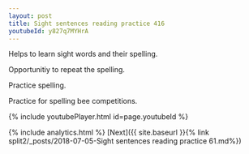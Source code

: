 ```yaml
---
layout: post
title: Sight sentences reading practice 416
youtubeId: y827q7MYHrA
---
```

 
 
Helps to learn sight words and their spelling.

Opportunitiy to repeat the spelling. 

Practice spelling. 
 
Practice for spelling bee competitions. 
 
{% include youtubePlayer.html id=page.youtubeId %}
 
 
{% include analytics.html %} 
[Next]({{ site.baseurl }}{% link  split2/_posts/2018-07-05-Sight sentences reading practice 61.md%})
 
